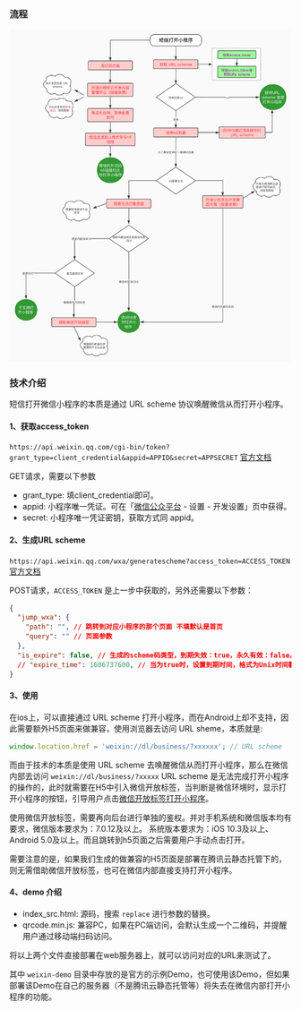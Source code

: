 ### 流程

![message-to-weapp](./images/message-to-weapp.jpg)

### 技术介绍

短信打开微信小程序的本质是通过 URL scheme 协议唤醒微信从而打开小程序。

#### 1、获取access_token

`https://api.weixin.qq.com/cgi-bin/token?grant_type=client_credential&appid=APPID&secret=APPSECRET` [官方文档](https://developers.weixin.qq.com/miniprogram/dev/api-backend/open-api/access-token/auth.getAccessToken.html)


GET请求，需要以下参数

+ grant_type: 填client_credential即可。
+ appid: 小程序唯一凭证。可在「[微信公众平台](https://mp.weixin.qq.com/) - 设置 - 开发设置」页中获得。
+ secret: 小程序唯一凭证密钥，获取方式同 appid。

#### 2、生成URL scheme

`https://api.weixin.qq.com/wxa/generatescheme?access_token=ACCESS_TOKEN`  [官方文档](https://developers.weixin.qq.com/miniprogram/dev/api-backend/open-api/url-scheme/urlscheme.generate.html)

POST请求，`ACCESS_TOKEN` 是上一步中获取的，另外还需要以下参数：

```json
{
  "jump_wxa": {
    "path": "", // 跳转到对应小程序的那个页面 不填默认是首页
    "query": "" // 页面参数
  },
  "is_expire": false, // 生成的scheme码类型，到期失效：true，永久有效：false。
  // "expire_time": 1606737600, // 当为true时，设置到期时间，格式为Unix时间戳
}
```

#### 3、使用

在ios上，可以直接通过 URL scheme 打开小程序，而在Android上却不支持，因此需要额外H5页面来做兼容，使用浏览器去访问 URL sheme，本质就是:

```js
window.location.href = 'weixin://dl/business/?xxxxxx'; // URL scheme 
```

而由于技术的本质是使用 URL scheme 去唤醒微信从而打开小程序，那么在微信内部去访问 `weixin://dl/business/?xxxxx` URL scheme 是无法完成打开小程序的操作的，此时就需要在H5中引入微信开放标签，当判断是微信环境时，显示打开小程序的按钮，引导用户点击[微信开放标签打开小程序](https://developers.weixin.qq.com/doc/offiaccount/OA_Web_Apps/Wechat_Open_Tag.html)。

使用微信开放标签，需要再向后台进行单独的鉴权。并对手机系统和微信版本均有要求，微信版本要求为：7.0.12及以上。 系统版本要求为：iOS 10.3及以上、Android 5.0及以上。而且跳转到h5页面之后需要用户手动点击打开。

需要注意的是，如果我们生成的做兼容的H5页面是部署在腾讯云静态托管下的，则无需借助微信开放标签，也可在微信内部直接支持打开小程序。

#### 4、demo 介绍

+ index_src.html: 源码，搜索 `replace` 进行参数的替换。
+ qrcode.min.js: 兼容PC，如果在PC端访问，会默认生成一个二维码，并提醒用户通过移动端扫码访问。

将以上两个文件直接部署在web服务器上，就可以访问对应的URL来测试了。

其中 `weixin-demo` 目录中存放的是官方的示例Demo，也可使用该Demo，但如果部署该Demo在自己的服务器（不是腾讯云静态托管等）将失去在微信内部打开小程序的功能。